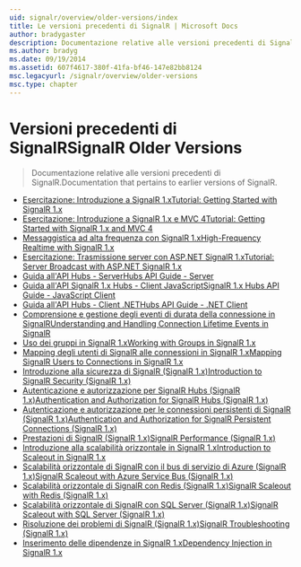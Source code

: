 ```yaml
---
uid: signalr/overview/older-versions/index
title: Le versioni precedenti di SignalR | Microsoft Docs
author: bradygaster
description: Documentazione relative alle versioni precedenti di SignalR.
ms.author: bradyg
ms.date: 09/19/2014
ms.assetid: 607f4617-380f-41fa-bf46-147e82bb8124
msc.legacyurl: /signalr/overview/older-versions
msc.type: chapter
---
```

<a name="signalr-older-versions"></a><span data-ttu-id="bf8ac-103">Versioni precedenti di SignalR</span><span class="sxs-lookup"><span data-stu-id="bf8ac-103">SignalR Older Versions</span></span>
====================
> <span data-ttu-id="bf8ac-104">Documentazione relative alle versioni precedenti di SignalR.</span><span class="sxs-lookup"><span data-stu-id="bf8ac-104">Documentation that pertains to earlier versions of SignalR.</span></span>


- [<span data-ttu-id="bf8ac-105">Esercitazione: Introduzione a SignalR 1.x</span><span class="sxs-lookup"><span data-stu-id="bf8ac-105">Tutorial: Getting Started with SignalR 1.x</span></span>](tutorial-getting-started-with-signalr.md)
- [<span data-ttu-id="bf8ac-106">Esercitazione: Introduzione a SignalR 1.x e MVC 4</span><span class="sxs-lookup"><span data-stu-id="bf8ac-106">Tutorial: Getting Started with SignalR 1.x and MVC 4</span></span>](tutorial-getting-started-with-signalr-and-mvc-4.md)
- [<span data-ttu-id="bf8ac-107">Messaggistica ad alta frequenza con SignalR 1.x</span><span class="sxs-lookup"><span data-stu-id="bf8ac-107">High-Frequency Realtime with SignalR 1.x</span></span>](tutorial-high-frequency-realtime-with-signalr.md)
- [<span data-ttu-id="bf8ac-108">Esercitazione: Trasmissione server con ASP.NET SignalR 1.x</span><span class="sxs-lookup"><span data-stu-id="bf8ac-108">Tutorial: Server Broadcast with ASP.NET SignalR 1.x</span></span>](tutorial-server-broadcast-with-aspnet-signalr.md)
- [<span data-ttu-id="bf8ac-109">Guida all'API Hubs - Server</span><span class="sxs-lookup"><span data-stu-id="bf8ac-109">Hubs API Guide - Server</span></span>](signalr-1x-hubs-api-guide-server.md)
- [<span data-ttu-id="bf8ac-110">Guida all'API SignalR 1.x Hubs - Client JavaScript</span><span class="sxs-lookup"><span data-stu-id="bf8ac-110">SignalR 1.x Hubs API Guide - JavaScript Client</span></span>](signalr-1x-hubs-api-guide-javascript-client.md)
- [<span data-ttu-id="bf8ac-111">Guida all'API Hubs - Client .NET</span><span class="sxs-lookup"><span data-stu-id="bf8ac-111">Hubs API Guide - .NET Client</span></span>](signalr-1x-hubs-api-guide-net-client.md)
- [<span data-ttu-id="bf8ac-112">Comprensione e gestione degli eventi di durata della connessione in SignalR</span><span class="sxs-lookup"><span data-stu-id="bf8ac-112">Understanding and Handling Connection Lifetime Events in SignalR</span></span>](handling-connection-lifetime-events.md)
- [<span data-ttu-id="bf8ac-113">Uso dei gruppi in SignalR 1.x</span><span class="sxs-lookup"><span data-stu-id="bf8ac-113">Working with Groups in SignalR 1.x</span></span>](working-with-groups.md)
- [<span data-ttu-id="bf8ac-114">Mapping degli utenti di SignalR alle connessioni in SignalR 1.x</span><span class="sxs-lookup"><span data-stu-id="bf8ac-114">Mapping SignalR Users to Connections in SignalR 1.x</span></span>](mapping-users-to-connections.md)
- [<span data-ttu-id="bf8ac-115">Introduzione alla sicurezza di SignalR (SignalR 1.x)</span><span class="sxs-lookup"><span data-stu-id="bf8ac-115">Introduction to SignalR Security (SignalR 1.x)</span></span>](introduction-to-security.md)
- [<span data-ttu-id="bf8ac-116">Autenticazione e autorizzazione per SignalR Hubs (SignalR 1.x)</span><span class="sxs-lookup"><span data-stu-id="bf8ac-116">Authentication and Authorization for SignalR Hubs (SignalR 1.x)</span></span>](hub-authorization.md)
- [<span data-ttu-id="bf8ac-117">Autenticazione e autorizzazione per le connessioni persistenti di SignalR (SignalR 1.x)</span><span class="sxs-lookup"><span data-stu-id="bf8ac-117">Authentication and Authorization for SignalR Persistent Connections (SignalR 1.x)</span></span>](persistent-connection-authorization.md)
- [<span data-ttu-id="bf8ac-118">Prestazioni di SignalR (SignalR 1.x)</span><span class="sxs-lookup"><span data-stu-id="bf8ac-118">SignalR Performance (SignalR 1.x)</span></span>](signalr-performance.md)
- [<span data-ttu-id="bf8ac-119">Introduzione alla scalabilità orizzontale in SignalR 1.x</span><span class="sxs-lookup"><span data-stu-id="bf8ac-119">Introduction to Scaleout in SignalR 1.x</span></span>](scaleout-in-signalr.md)
- [<span data-ttu-id="bf8ac-120">Scalabilità orizzontale di SignalR con il bus di servizio di Azure (SignalR 1.x)</span><span class="sxs-lookup"><span data-stu-id="bf8ac-120">SignalR Scaleout with Azure Service Bus (SignalR 1.x)</span></span>](scaleout-with-windows-azure-service-bus.md)
- [<span data-ttu-id="bf8ac-121">Scalabilità orizzontale di SignalR con Redis (SignalR 1.x)</span><span class="sxs-lookup"><span data-stu-id="bf8ac-121">SignalR Scaleout with Redis (SignalR 1.x)</span></span>](scaleout-with-redis.md)
- [<span data-ttu-id="bf8ac-122">Scalabilità orizzontale di SignalR con SQL Server (SignalR 1.x)</span><span class="sxs-lookup"><span data-stu-id="bf8ac-122">SignalR Scaleout with SQL Server (SignalR 1.x)</span></span>](scaleout-with-sql-server.md)
- [<span data-ttu-id="bf8ac-123">Risoluzione dei problemi di SignalR (SignalR 1.x)</span><span class="sxs-lookup"><span data-stu-id="bf8ac-123">SignalR Troubleshooting (SignalR 1.x)</span></span>](troubleshooting.md)
- [<span data-ttu-id="bf8ac-124">Inserimento delle dipendenze in SignalR 1.x</span><span class="sxs-lookup"><span data-stu-id="bf8ac-124">Dependency Injection in SignalR 1.x</span></span>](dependency-injection.md)
